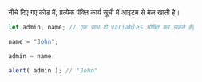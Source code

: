 नीचे दिए गए कोड में, प्रत्येक पंक्ति कार्य सूची में आइटम से मेल खाती है।

```js run
let admin, name; // एक साथ दो variables घोषित कर सकते हैं|

name = "John";

admin = name;

alert( admin ); // "John"
```

